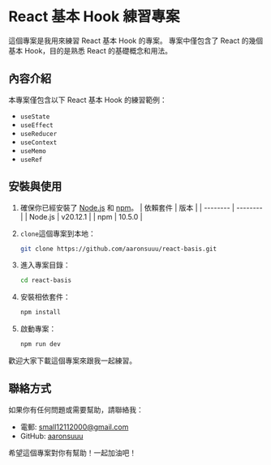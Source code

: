 # React 基本 Hook 練習專案

這個專案是我用來練習 React 基本 Hook 的專案。
專案中僅包含了 React 的幾個基本 Hook，目的是熟悉 React 的基礎概念和用法。

## 內容介紹

本專案僅包含以下 React 基本 Hook 的練習範例：

- `useState`
- `useEffect`
- `useReducer`
- `useContext`
- `useMemo`
- `useRef`

## 安裝與使用

1. 確保你已經安裝了 [Node.js](https://nodejs.org/) 和 [npm](https://www.npmjs.com/)。
   | 依賴套件 | 版本     |
   | -------- | -------- |
   | Node.js  | v20.12.1 |
   | npm      | 10.5.0   |

2. `clone`這個專案到本地：
    ```bash
    git clone https://github.com/aaronsuuu/react-basis.git
    ```
3. 進入專案目錄：
    ```bash
    cd react-basis
    ```
4. 安裝相依套件：
    ```bash
    npm install
    ```
5. 啟動專案：
    ```bash
    npm run dev
    ```

歡迎大家下載這個專案來跟我一起練習。

## 聯絡方式

如果你有任何問題或需要幫助，請聯絡我：

- 電郵: small12112000@gmail.com
- GitHub: [aaronsuuu](https://github.com/aaronsuuu)

希望這個專案對你有幫助！一起加油吧！
